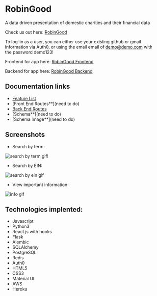 # RobinGood
A data driven presentation of domestic charities and their financial data 

Check us out here: [RobinGood](https://www.therobingood.com/)

To log-in as a user, you can either use your existing github or gmail information via Auth0, or using the email email of demo@demo.com with the password demo123!

Frontend for app here: [RobinGood Frontend](https://github.com/alizafriedman/RobinGood-frontend)

Backend for app here: [RobinGood Backend](https://github.com/alizafriedman/RobinGood-backend)

## Documentation links
- [Feature List](https://github.com/alizafriedman/RobinGood-backend/blob/master/documentation/features.md)
- [Front End Routes**](need to do)
- [Back End Routes](https://github.com/alizafriedman/RobinGood-backend/blob/master/documentation/backendRoutes.md)
- [Schema**](need to do)
- [Schema Image**](need to do)


## Screenshots
* Search by term:  

![search by term gif!](https://github.com/alizafriedman/RobinGood-backend/blob/master/documentation/images/captured%20(1).gif)

* Search by EIN: 

![search by ein gif](https://github.com/alizafriedman/RobinGood-backend/blob/master/documentation/images/captured%20(2).gif)

* View important information:  

![info gif](https://github.com/alizafriedman/RobinGood-backend/blob/master/documentation/images/captured%20(4).gif)





## Technologies implented:
  - Javascript
  - Python3
  - React.js with hooks
  - Flask
  - Alembic
  - SQLAlchemy
  - PostgreSQL
  - Redis
  - Auth0
  - HTML5
  - CSS3
  - Material UI
  - AWS 
  - Heroku
